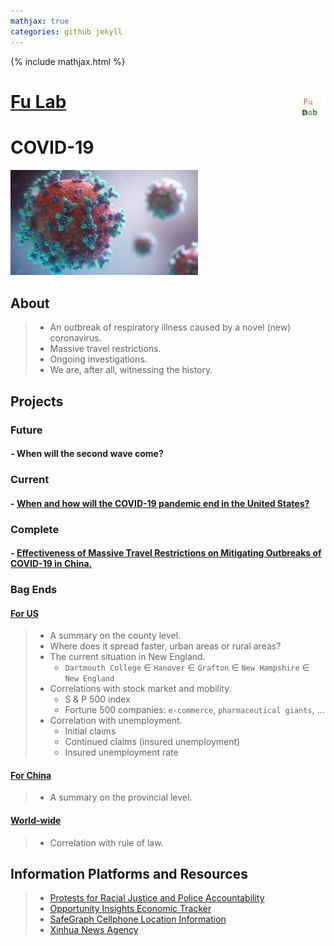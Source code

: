 ```yaml
---
mathjax: true
categories: github jekyll
---
```


{% include mathjax.html %}

# [Fu Lab](https://fudab.github.io) <img src="./images/Logo.png" align = "right" alt="" width="50">

# COVID-19

<p align="left">
<img src="./images/covid-19.png" alt="" width="300">
</p>

## About
> * An outbreak of respiratory illness caused by a novel (new) coronavirus. 
> * Massive travel restrictions.
> * Ongoing investigations.
> * We are, after all, witnessing the history.

## Projects

### Future

#### - When will the second wave come?

### Current

#### - [When and how will the COVID-19 pandemic end in the United States?](https://fudab.github.io/covid-19/us)

### Complete

#### - [Effectiveness of Massive Travel Restrictions on Mitigating Outbreaks of COVID-19 in China.](https://fudab.github.io/covid-19/china)

### Bag Ends

#### [For US](https://fudab.github.io/covid-19/bag_end_us)
> * A summary on the county level.
> * Where does it spread faster, urban areas or rural areas? 
> * The current situation in New England.
>   * `Dartmouth College` $\in$ `Hanover` $\in$ `Grafton` $\in$ `New Hampshire` $\in$ `New England`
> * Correlations with stock market and mobility.
>   * S & P 500 index
>   * Fortune 500 companies: `e-commerce`, `pharmaceutical giants`, ...
> * Correlation with unemployment.
>   * Initial claims
>   * Continued claims (insured unemployment)
>   * Insured unemployment rate

#### [For China](https://fudab.github.io/covid-19/bag_end_china)
> * A summary on the provincial level.

#### [World-wide](https://fudab.github.io/covid-19/bag_end_world)
> * Correlation with rule of law.

## Information Platforms and Resources
> * [Protests for Racial Justice and Police Accountability](https://countlove.org/)
> * [Opportunity Insights Economic Tracker](https://tracker.opportunityinsights.org/)
> * [SafeGraph Cellphone Location Information](https://www.safegraph.com/)
> * [Xinhua News Agency](http://fms.news.cn/swf/2020_sjxw/2_1_xgyq/)


